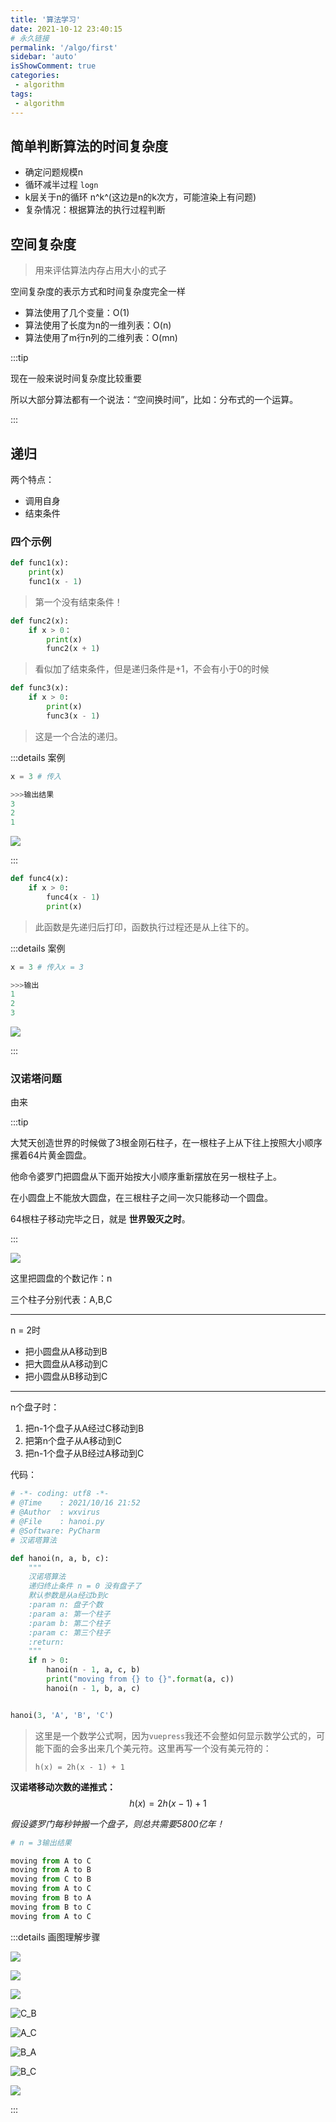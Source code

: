 ```yaml
---
title: '算法学习'
date: 2021-10-12 23:40:15
# 永久链接
permalink: '/algo/first'
sidebar: 'auto'
isShowComment: true
categories:
 - algorithm
tags:
 - algorithm
---
```




## 简单判断算法的时间复杂度

-   确定问题规模n
-   循环减半过程 `logn`
-   k层关于n的循环  n^k^(这边是n的k次方，可能渲染上有问题)
-   复杂情况：根据算法的执行过程判断



<!-- more -->



## 空间复杂度

>   用来评估算法内存占用大小的式子



空间复杂度的表示方式和时间复杂度完全一样

-   算法使用了几个变量：O(1)
-   算法使用了长度为n的一维列表：O(n)
-   算法使用了m行n列的二维列表：O(mn)



:::tip

现在一般来说时间复杂度比较重要

所以大部分算法都有一个说法：“空间换时间”，比如：分布式的一个运算。

:::



## 递归

两个特点：

-   调用自身
-   结束条件



### 四个示例

```python
def func1(x):
    print(x)
    func1(x - 1)
```

>   第一个没有结束条件！



```python
def func2(x):
    if x > 0：
    	print(x)
        func2(x + 1)
```

>   看似加了结束条件，但是递归条件是+1，不会有小于0的时候



```python
def func3(x):
    if x > 0:
        print(x)
        func3(x - 1)
```

>   这是一个合法的递归。

:::details 案例

```python
x = 3 # 传入

>>>输出结果
3
2
1
```

![](https://cdn.jsdelivr.net/gh/sword-demon/image_store/blog/image-20211016213416730.png)

:::



```python
def func4(x):
    if x > 0:
        func4(x - 1)
        print(x)
```

>   此函数是先递归后打印，函数执行过程还是从上往下的。

:::details 案例

```python
x = 3 # 传入x = 3

>>>输出
1
2
3
```

![](https://cdn.jsdelivr.net/gh/sword-demon/image_store/blog/image-20211016214151362.png)

:::



### 汉诺塔问题

由来

:::tip

大梵天创造世界的时候做了3根金刚石柱子，在一根柱子上从下往上按照大小顺序摞着64片黄金圆盘。

他命令婆罗门把圆盘从下面开始按大小顺序重新摆放在另一根柱子上。

在小圆盘上不能放大圆盘，在三根柱子之间一次只能移动一个圆盘。

64根柱子移动完毕之日，就是 **世界毁灭之时**。

:::

![](https://cdn.jsdelivr.net/gh/sword-demon/image_store/blog/image-20211016214522745.png)



这里把圆盘的个数记作：n

三个柱子分别代表：A,B,C

---

n = 2时

-   把小圆盘从A移动到B
-   把大圆盘从A移动到C
-   把小圆盘从B移动到C



---

n个盘子时：

1.   把n-1个盘子从A经过C移动到B
2.   把第n个盘子从A移动到C
3.   把n-1个盘子从B经过A移动到C



代码：

```python
# -*- coding: utf8 -*-
# @Time    : 2021/10/16 21:52
# @Author  : wxvirus
# @File    : hanoi.py
# @Software: PyCharm
# 汉诺塔算法

def hanoi(n, a, b, c):
    """
    汉诺塔算法
    递归终止条件 n = 0 没有盘子了
    默认参数是从a经过b到c
    :param n: 盘子个数
    :param a: 第一个柱子
    :param b: 第二个柱子
    :param c: 第三个柱子
    :return:
    """
    if n > 0:
        hanoi(n - 1, a, c, b)
        print("moving from {} to {}".format(a, c))
        hanoi(n - 1, b, a, c)


hanoi(3, 'A', 'B', 'C')

```

>   这里是一个数学公式啊，因为`vuepress`我还不会整如何显示数学公式的，可能下面的会多出来几个美元符。这里再写一个没有美元符的：
>
>   `h(x) = 2h(x - 1) + 1`

**汉诺塔移动次数的递推式：** 
$$
h(x) = 2h(x - 1) + 1
$$


*假设婆罗门每秒钟搬一个盘子，则总共需要5800亿年！*



```python
# n = 3输出结果

moving from A to C
moving from A to B
moving from C to B
moving from A to C
moving from B to A
moving from B to C
moving from A to C
```

:::details 画图理解步骤

![](https://cdn.jsdelivr.net/gh/sword-demon/image_store/blog/image-20211016220840224.png)



![](https://cdn.jsdelivr.net/gh/sword-demon/image_store/blog/image-20211016220918065.png)



![](https://sword-demon.github.io/vue-blog/assets/images/image-20211016220947230.png)



![C_B](https://sword-demon.github.io/vue-blog/assets/images/image-20211016221020257.png)



![A_C](https://sword-demon.github.io/vue-blog/assets/images/image-20211016221042877.png)



![B_A](https://sword-demon.github.io/vue-blog/assets/images/image-20211016221105167.png)



![B_C](https://sword-demon.github.io/vue-blog/assets/images/image-20211016221128623.png)



![](https://cdn.jsdelivr.net/gh/sword-demon/image_store/blog/image-20211016221245636.png)



:::

